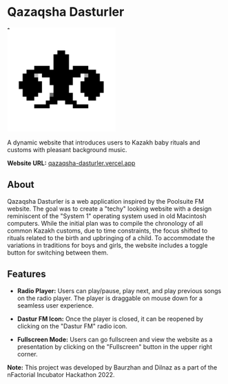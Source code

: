 # Qazaqsha Dasturler


<img src="my-pixel-img.png" alt="Qazaqsha Dasturler logo" width="50%">

A dynamic website that introduces users to Kazakh baby rituals and customs with pleasant background music.

**Website URL:** [qazaqsha-dasturler.vercel.app](https://qazaqsha-dasturler.vercel.app)

## About

Qazaqsha Dasturler is a web application inspired by the Poolsuite FM website. The goal was to create a "techy" looking website with a design reminiscent of the "System 1" operating system used in old Macintosh computers. While the initial plan was to compile the chronology of all common Kazakh customs, due to time constraints, the focus shifted to rituals related to the birth and upbringing of a child. To accommodate the variations in traditions for boys and girls, the website includes a toggle button for switching between them.

## Features

- **Radio Player:** Users can play/pause, play next, and play previous songs on the radio player. The player is draggable on mouse down for a seamless user experience.

- **Dastur FM Icon:** Once the player is closed, it can be reopened by clicking on the "Dastur FM" radio icon.

- **Fullscreen Mode:** Users can go fullscreen and view the website as a presentation by clicking on the "Fullscreen" button in the upper right corner.

**Note:** This project was developed by Baurzhan and Dilnaz as a part of the nFactorial Incubator Hackathon 2022.

